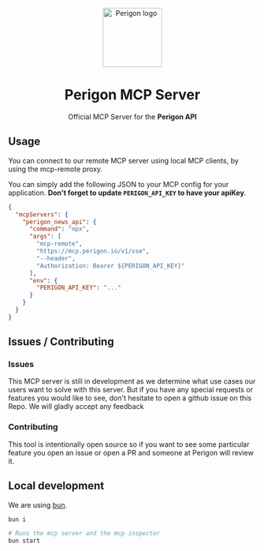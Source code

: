 <p align="center">
  <img src="https://goperigon.com/favicon.ico" width="120" alt="Perigon logo" />
</p>

<h1 align="center">Perigon&nbsp;MCP&nbsp;Server</h1>
<p align="center">Official MCP Server for the <strong>Perigon&nbsp;API</strong></p>


## Usage

You can connect to our remote MCP server using local MCP clients, by using the mcp-remote proxy.

You can simply add the following JSON to your MCP config for your application. **Don't forget to update `PERIGON_API_KEY` to
have your apiKey**.

```json
{
  "mcpServers": {
    "perigon_news_api": {
      "command": "npx",
      "args": [
        "mcp-remote",
        "https://mcp.perigon.io/v1/sse",
        "--header",
        "Authorization: Bearer ${PERIGON_API_KEY}"
      ],
      "env": {
        "PERIGON_API_KEY": "..."
      }
    }
  }
}
```

## Issues / Contributing

### Issues

This MCP server is still in development as we determine what use cases our users want to
solve with this server. But if you have any special requests or features you would like to
see, don't hesitate to open a github issue on this Repo. We will gladly accept any feedback

### Contributing

This tool is intentionally open source so if you want to see some particular feature you
open an issue or open a PR and someone at Perigon will review it.

## Local development

We are using [bun](https://bun.sh/).

```zsh
bun i

# Runs the mcp server and the mcp inspector
bun start
```
